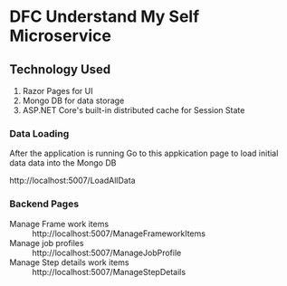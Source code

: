 # DFC Understand My Self Microservice

<h2>Technology Used </h2>

<ol>
  <li> Razor Pages for UI </li>
   <li> Mongo DB for data storage </li>
 <li>  ASP.NET Core's built-in distributed cache for Session State </li>
</ol>


<h3> Data Loading </h3>
After the application is running
Go to this appkication page to load initial data data into the Mongo DB

http://localhost:5007/LoadAllData

<h3> Backend Pages </h3>
<dl>
  <dt>Manage Frame work items</dt> <dd> http://localhost:5007/ManageFrameworkItems </dd>
   <dt>Manage job profiles</dt> <dd> http://localhost:5007/ManageJobProfile </dd>
  <dt> Manage Step details work items</dt> <dd> http://localhost:5007/ManageStepDetails </dd>
  </dl>
